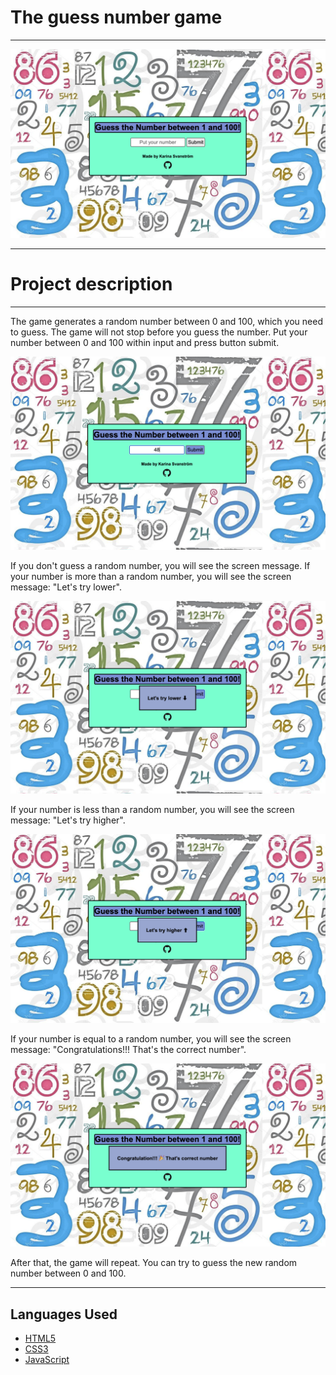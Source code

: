 # The guess number game 
___

![Home page](/img/first_screen.png)
___

# Project description
___
The game generates a random number between 0 and 100, which you need to guess. The game will not stop before you guess the number. Put your number between 0 and 100 within input and press button submit.

![Home page](/img/your_number.png)

If you don't guess a random number, you will see the screen message. If your number is more than a random number, you will see the screen message: "Let's try lower".

![Home page](/img/lower.png)

If your number is less than a random number, you will see the screen message: "Let's try higher".

![Home page](/img/higher.png)

If your number is equal to a random number, you will see the screen message: "Congratulations!!! That's the correct number".

![Home page](/img/correct_number.png)

After that, the game will repeat. You can try to guess the new random number between 0 and 100.
___

## Languages Used  

-   [HTML5](https://en.wikipedia.org/wiki/HTML5)
-   [CSS3](https://en.wikipedia.org/wiki/CSS)
-   [JavaScript](https://en.wikipedia.org/wiki/JavaScript)